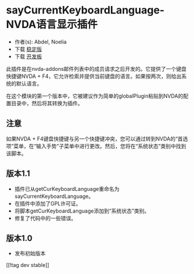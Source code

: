 # sayCurrentKeyboardLanguage-NVDA语言显示插件 #

*	 作者(s): Abdel, Noelia
*	 下载 [稳定版][1]
*	 下载 [开发板][1]

此插件是在nvda-addons邮件列表中的成员请求之后开发的。它提供了一个键盘快捷键NVDA +
F4，它允许检索并提供当前键盘的语言。如果按两次，则给出系统的默认语言。

在这个模块的第一个版本中，它被建议作为简单的globalPlugin粘贴到NVDA的配置目录中，然后将其转换为插件。

## 注意

如果NVDA +
F4键盘快捷键与另一个快捷键冲突，您可以通过转到NVDA的“首选项”菜单，在“输入手势”子菜单中进行更改。然后，您将在“系统状态”类别中找到该脚本。

## 版本1.1

*	 插件已从getCurKeyboardLanguage重命名为sayCurrentKeyboardLanguage。
*	 在插件中添加了GPL许可证。
*	 将脚本getCurKeyboardLanguage添加到“系统状态”类别。
*	 修复了代码中的一些错误。

## 版本1.0

*	 发布初始版本

[[!tag dev stable]]

[1]: https://addons.nvda-project.org/files/get.php?file=ckbl
